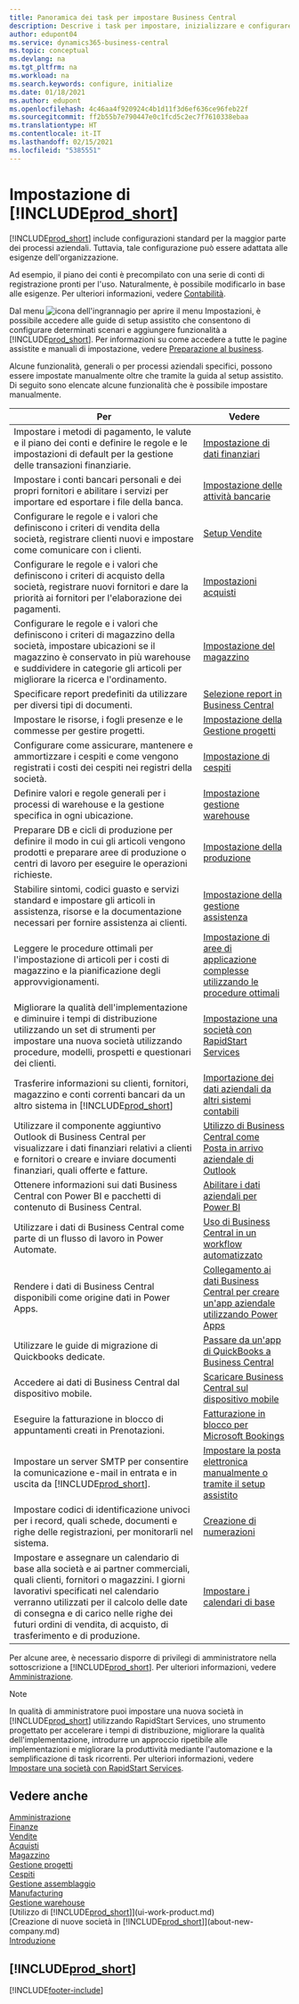 ```yaml
---
title: Panoramica dei task per impostare Business Central
description: Descrive i task per impostare, inizializzare e configurare Business Central in base alle esigenze.
author: edupont04
ms.service: dynamics365-business-central
ms.topic: conceptual
ms.devlang: na
ms.tgt_pltfrm: na
ms.workload: na
ms.search.keywords: configure, initialize
ms.date: 01/18/2021
ms.author: edupont
ms.openlocfilehash: 4c46aa4f920924c4b1d11f3d6ef636ce96feb22f
ms.sourcegitcommit: ff2b55b7e790447e0c1fcd5c2ec7f7610338ebaa
ms.translationtype: HT
ms.contentlocale: it-IT
ms.lasthandoff: 02/15/2021
ms.locfileid: "5385551"
---
```

# <a name="setting-up-prod_short"></a>Impostazione di [!INCLUDE[prod_short](includes/prod_short.md)]

[!INCLUDE[prod_short](includes/prod_short.md)] include configurazioni standard per la maggior parte dei processi aziendali. Tuttavia, tale configurazione può essere adattata alle esigenze dell'organizzazione.

Ad esempio, il piano dei conti è precompilato con una serie di conti di registrazione pronti per l'uso. Naturalmente, è possibile modificarlo in base alle esigenze. Per ulteriori informazioni, vedere [Contabilità](finance.md).

Dal menu ![icona dell'ingrannagio per aprire il menu Impostazioni ](media/ui-experience/settings_icon_small.png), è possibile accedere alle guide di setup assistito che consentono di configurare determinati scenari e aggiungere funzionalità a [!INCLUDE[prod_short](includes/prod_short.md)]. Per informazioni su come accedere a tutte le pagine assistite e manuali di impostazione, vedere [Preparazione al business](ui-get-ready-business.md).

Alcune funzionalità, generali o per processi aziendali specifici, possono essere impostate manualmente oltre che tramite la guida al setup assistito. Di seguito sono elencate alcune funzionalità che è possibile impostare manualmente.

| Per | Vedere |
| --- | --- |
| Impostare i metodi di pagamento, le valute e il piano dei conti e definire le regole e le impostazioni di default per la gestione delle transazioni finanziarie. |[Impostazione di dati finanziari](finance-setup-finance.md) |
| Impostare i conti bancari personali e dei propri fornitori e abilitare i servizi per importare ed esportare i file della banca. |[Impostazione delle attività bancarie](bank-setup-banking.md) |
| Configurare le regole e i valori che definiscono i criteri di vendita della società, registrare clienti nuovi e impostare come comunicare con i clienti. |[Setup Vendite](sales-setup-sales.md) |
| Configurare le regole e i valori che definiscono i criteri di acquisto della società, registrare nuovi fornitori e dare la priorità ai fornitori per l'elaborazione dei pagamenti. |[Impostazioni acquisti](purchasing-setup-purchasing.md) |
| Configurare le regole e i valori che definiscono i criteri di magazzino della società, impostare ubicazioni se il magazzino è conservato in più warehouse e suddividere in categorie gli articoli per migliorare la ricerca e l'ordinamento. |[Impostazione del magazzino](inventory-setup-inventory.md) |
|Specificare report predefiniti da utilizzare per diversi tipi di documenti.|[Selezione report in Business Central](across-report-selections.md)|
| Impostare le risorse, i fogli presenze e le commesse per gestire progetti. |[Impostazione della Gestione progetti](projects-setup-projects.md) |
| Configurare come assicurare, mantenere e ammortizzare i cespiti e come vengono registrati i costi dei cespiti nei registri della società. |[Impostazione di cespiti](fa-setup.md) |
|Definire valori e regole generali per i processi di warehouse e la gestione specifica in ogni ubicazione.|[Impostazione gestione warehouse](warehouse-setup-warehouse.md)|
|Preparare DB e cicli di produzione per definire il modo in cui gli articoli vengono prodotti e preparare aree di produzione o centri di lavoro per eseguire le operazioni richieste.|[Impostazione della produzione](production-configure-production-processes.md)|
|Stabilire sintomi, codici guasto e servizi standard e impostare gli articoli in assistenza, risorse e la documentazione necessari per fornire assistenza ai clienti.|[Impostazione della gestione assistenza](service-setup-service.md)|
|Leggere le procedure ottimali per l'impostazione di articoli per i costi di magazzino e la pianificazione degli approvvigionamenti.|[Impostazione di aree di applicazione complesse utilizzando le procedure ottimali](set-up-complex-application-areas-using-best-practices.md)|
|Migliorare la qualità dell'implementazione e diminuire i tempi di distribuzione utilizzando un set di strumenti per impostare una nuova società utilizzando procedure, modelli, prospetti e questionari dei clienti.|[Impostazione una società con RapidStart Services](admin-set-up-a-company-with-rapidstart.md)|
|Trasferire informazioni su clienti, fornitori, magazzino e conti correnti bancari da un altro sistema in [!INCLUDE[prod_short](includes/prod_short.md)]|[Importazione dei dati aziendali da altri sistemi contabili](across-import-data-configuration-packages.md)|
|Utilizzare il componente aggiuntivo Outlook di Business Central per visualizzare i dati finanziari relativi a clienti e fornitori o creare e inviare documenti finanziari, quali offerte e fatture.|[Utilizzo di Business Central come Posta in arrivo aziendale di Outlook](admin-outlook.md)|
|Ottenere informazioni sui dati Business Central con Power BI e pacchetti di contenuto di Business Central.|[Abilitare i dati aziendali per Power BI](admin-powerbi.md)|
|Utilizzare i dati di Business Central come parte di un flusso di lavoro in Power Automate.|[Uso di Business Central in un workflow automatizzato](across-how-use-financials-data-source-flow.md)|
|Rendere i dati di Business Central disponibili come origine dati in Power Apps.|[Collegamento ai dati Business Central per creare un'app aziendale utilizzando Power Apps](across-how-use-financials-data-source-powerapps.md)|
|Utilizzare le guide di migrazione di Quickbooks dedicate.|[Passare da un'app di QuickBooks a Business Central](across-quickbooks-to-business-edition.md)|
|Accedere ai dati di Business Central dal dispositivo mobile.|[Scaricare Business Central sul dispositivo mobile](install-mobile-app.md)|
|Eseguire la fatturazione in blocco di appuntamenti creati in Prenotazioni.|[Fatturazione in blocco per Microsoft Bookings](finance-bookings.md)|
|Impostare un server SMTP per consentire la comunicazione e-mail in entrata e in uscita da [!INCLUDE[prod_short](includes/prod_short.md)].| [Impostare la posta elettronica manualmente o tramite il setup assistito](admin-how-setup-email.md)|
| Impostare codici di identificazione univoci per i record, quali schede, documenti e righe delle registrazioni, per monitorarli nel sistema. |[Creazione di numerazioni](ui-create-number-series.md) |
|Impostare e assegnare un calendario di base alla società e ai partner commerciali, quali clienti, fornitori o magazzini. I giorni lavorativi specificati nel calendario verranno utilizzati per il calcolo delle date di consegna e di carico nelle righe dei futuri ordini di vendita, di acquisto, di trasferimento e di produzione.|[Impostare i calendari di base](across-how-to-assign-base-calendars.md)|

Per alcune aree, è necessario disporre di privilegi di amministratore nella sottoscrizione a [!INCLUDE[prod_short](includes/prod_short.md)]. Per ulteriori informazioni, vedere [Amministrazione](admin-setup-and-administration.md).  

> [!NOTE]
> In qualità di amministratore puoi impostare una nuova società in [!INCLUDE[prod_short](includes/prod_short.md)] utilizzando RapidStart Services, uno strumento progettato per accelerare i tempi di distribuzione, migliorare la qualità dell'implementazione, introdurre un approccio ripetibile alle implementazioni e migliorare la produttività mediante l'automazione e la semplificazione di task ricorrenti. Per ulteriori informazioni, vedere [Impostare una società con RapidStart Services](admin-set-up-a-company-with-rapidstart.md).

## <a name="see-also"></a>Vedere anche

[Amministrazione](admin-setup-and-administration.md)  
[Finanze](finance.md)  
[Vendite](sales-manage-sales.md)  
[Acquisti](purchasing-manage-purchasing.md)  
[Magazzino](inventory-manage-inventory.md)  
[Gestione progetti](projects-manage-projects.md)  
[Cespiti](fa-manage.md)  
[Gestione assemblaggio](assembly-assemble-items.md)  
[Manufacturing](production-manage-manufacturing.md)  
[Gestione warehouse](warehouse-manage-warehouse.md)  
[Utilizzo di [!INCLUDE[prod_short](includes/prod_short.md)]](ui-work-product.md)  
[Creazione di nuove società in [!INCLUDE[prod_short](includes/prod_short.md)]](about-new-company.md)  
[Introduzione](product-get-started.md)  

## [!INCLUDE[prod_short](includes/free_trial_md.md)]  


[!INCLUDE[footer-include](includes/footer-banner.md)]